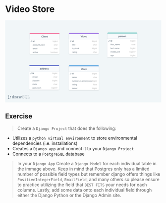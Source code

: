# Video Store

![Alt Text](./sources/VideoStore.png)

## Exercise

> Create a `Django Project` that does the following:

- Utilizes a `python virtual environment` to store environmental dependencies (i.e. installations)
- Creates a `Django app` and connect it to your `Django Project`
- Connects to a `PostgreSQL` database

> In your `Django App` Create a `Django Model` for each individual table in the immage above. Keep in mind that Postgres only has a limited number of possible field types but remember django offers things like `PositiveIntegerField`, `EmailField`, and many others so please ensure to practice utilizing the field that `BEST FITS` your needs for each columns.
> Lastly, add some data onto each individual field through either the Django Python or the Django Admin site.
